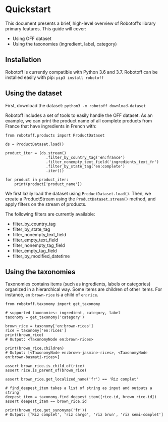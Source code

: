 # Quickstart

This document presents a brief, high-level overview of Robotoff’s library primary features. This guide will cover:

- Using OFF dataset
- Using the taxonomies (ingredient, label, category)

## Installation

Robotoff is currently compatible with Python 3.6 and 3.7.
Robotoff can be installed easily with pip: `pip3 install robotoff`

## Using the dataset

First, download the dataset: ```python3 -m robotoff download-dataset```

Robotoff includes a set of tools to easily handle the OFF dataset.
As an example, we can print the product name of all complete products from France that have ingredients in French with:

```
from robotoff.products import ProductDataset

ds = ProductDataset.load()

product_iter = (ds.stream()
                  .filter_by_country_tag('en:france')
                  .filter_nonempty_text_field('ingredients_text_fr')
                  .filter_by_state_tag('en:complete')
                  .iter())

for product in product_iter:
    print(product['product_name'])
```

We first lazily load the dataset using `ProductDataset.load()`.
Then, we create a ProductStream using the `ProductDataset.stream()` method, and apply filters on the stream of products.

The following filters are currently available:
- filter_by_country_tag
- filter_by_state_tag
- filter_nonempty_text_field
- filter_empty_text_field
- filter_nonempty_tag_field
- filter_empty_tag_field
- filter_by_modified_datetime


## Using the taxonomies

Taxonomies contains items (such as ingredients, labels or categories) organized in a hierarchical way.
Some items are children of other items. For instance, `en:brown-rice` is a child of `en:rice`.

```
from robotoff.taxonomy import get_taxonomy

# supported taxonomies: ingredient, category, label
taxonomy = get_taxonomy('category')

brown_rice = taxonomy['en:brown-rices']
rice = taxonomy['en:rices']
print(brown_rice)
# Output: <TaxonomyNode en:brown-rices>

print(brown_rice.children)
# Output: [<TaxonomyNode en:brown-jasmine-rices>, <TaxonomyNode en:brown-basmati-rices>]

assert brown_rice.is_child_of(rice)
assert rice.is_parent_of(brown_rice)

assert brown_rice.get_localized_name('fr') == 'Riz complet'

# find_deepest_item takes a list of string as input and outputs a string
deepest_item = taxonomy.find_deepest_item([rice.id, brown_rice.id])
assert deepest_item == brown_rice.id

print(brown_rice.get_synonyms('fr'))
# Output: ['Riz complet', 'riz cargo', 'riz brun', 'riz semi-complet']
```